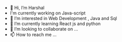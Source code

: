 - 👋 Hi, I’m Harshal 
- I'm currently working on Java-script
- 👀 I’m interested in Web Development , Java and Sql
- 🌱 I’m currently learning React js and python
- 💞️ I’m looking to collaborate on ...
- 📫 How to reach me ...


<!---
new-programmer-tech/new-programmer-tech is a ✨ special ✨ repository because its `README.md` (this file) appears on your GitHub profile.
You can click the Preview link to take a look at your changes.
--->
